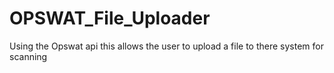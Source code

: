 # OPSWAT_File_Uploader
Using the Opswat api this allows the user to upload a file to there system for scanning

